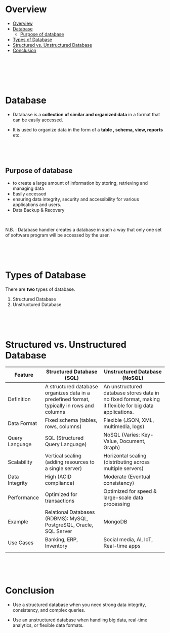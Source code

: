 # Overview

- [Overview](#overview)
- [Database](#database)
  - [Purpose of database](#purpose-of-database)
- [Types of Database](#types-of-database)
- [Structured vs. Unstructured Database](#structured-vs-unstructured-database)
- [Conclusion](#conclusion)

&nbsp;

&nbsp;

&nbsp;

# Database

- Database is a **collection of similar and organized data** in a format that can be easily
  accessed.

- It is used to organize data in the form of a **table , schema, view, reports** etc.

&nbsp;

&nbsp;

## Purpose of database

- to create a large amount of information by storing, retrieving and managing data
- Easily accessed
- ensuring data integrity, security and accessibility for various applications and users.
- Data Backup & Recovery

&nbsp;

N.B. : Database handler creates a database in such a way that only one set of software program will be accessed by the user.

&nbsp;

&nbsp;

# Types of Database

There are **two** types of database.

1. Structured Database
2. Unstructured Database

&nbsp;

&nbsp;

# Structured vs. Unstructured Database

| Feature        | Structured Database (SQL)                                                                  | Unstructured Database (NoSQL)                                                                          |
| -------------- | ------------------------------------------------------------------------------------------ | ------------------------------------------------------------------------------------------------------ |
| Definition     | A structured database organizes data in a predefined format, typically in rows and columns | An unstructured database stores data in no fixed format, making it flexible for big data applications. |
| Data Format    | Fixed schema (tables, rows, columns)                                                       | Flexible (JSON, XML, multimedia, logs)                                                                 |
| Query Language | SQL (Structured Query Language)                                                            | NoSQL (Varies: Key-Value, Document, Graph)                                                             |
| Scalability    | Vertical scaling (adding resources to a single server)                                     | Horizontal scaling (distributing across multiple servers)                                              |
| Data Integrity | High (ACID compliance)                                                                     | Moderate (Eventual consistency)                                                                        |
| Performance    | Optimized for transactions                                                                 | Optimized for speed & large-scale data processing                                                      |
| Example        | Relational Databases (RDBMS): MySQL, PostgreSQL, Oracle, SQL Server                        | MongoDB                                                                                                |
| Use Cases      | Banking, ERP, Inventory                                                                    | Social media, AI, IoT, Real-time apps                                                                  |
|                |                                                                                            |                                                                                                        |

&nbsp;

&nbsp;

# Conclusion

- Use a structured database when you need strong data integrity, consistency, and complex
  queries.

- Use an unstructured database when handling big data, real-time analytics, or flexible data formats.
